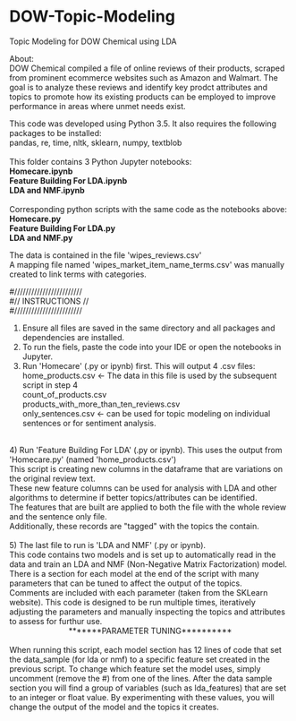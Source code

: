 # DOW-Topic-Modeling
Topic Modeling for DOW Chemical using LDA<BR>

About: <BR>
DOW Chemical compiled a file of online reviews of their products, scraped from prominent ecommerce websites such as Amazon and Walmart. The goal is to analyze these reviews and identify key prodct attributes and topics to promote how its existing products can be employed to improve performance in areas where unmet needs exist. 

This code was developed using Python 3.5. It also requires the following packages to be installed:<BR>
pandas, re, time, nltk, sklearn, numpy, textblob<BR>
<BR>
This folder contains 3 Python Jupyter notebooks:<BR>
<b>Homecare.ipynb<BR>
Feature Building For LDA.ipynb<BR>
LDA and NMF.ipynb<BR></b>
<BR>
Corresponding python scripts with the same code as the notebooks above:<BR>
<b>Homecare.py<BR>
Feature Building For LDA.py<BR>
LDA and NMF.py<BR></b>
	
The data is contained in the file 'wipes_reviews.csv'<BR>
A mapping file named 'wipes_market_item_name_terms.csv' was manually created to link terms with categories.<BR>

#////////////////////////<BR>
#// INSTRUCTIONS //<BR>
#////////////////////////<BR>

1) Ensure all files are saved in the same directory and all packages and dependencies are installed.<BR>
2) To run the fiels, paste the code into your IDE or open the notebooks in Jupyter.<BR>
3) Run 'Homecare' (.py or ipynb) first. This will output 4 .csv files:<BR>
home_products.csv    <- The data in this file is used by the subsequent script in step 4 <BR>
count_of_products.csv <BR>
products_with_more_than_ten_reviews.csv <BR>
only_sentences.csv <- can be used for topic modeling on individual sentences or for sentiment analysis. <BR>
<BR>
4) Run 'Feature Building For LDA' (.py or ipynb). This uses the output from 'Homecare.py' (named 'home_products.csv') <BR>
This script is creating new columns in the dataframe that are variations on the original review text. <BR>
These new feature columns can be used for analysis with LDA and other algorithms to determine if better topics/attributes can be identified. <BR>
The features that are built are applied to both the file with the whole review and the sentence only file. <BR>
Additionally, these records are "tagged" with the topics the contain. <BR>
<BR>
5) The last file to run is 'LDA and NMF' (.py or ipynb). <BR>
This code contains two models and is set up to automatically read in the data and train an LDA and NMF (Non-Negative Matrix Factorization) model. <BR>
There is a section for each model at the end of the script with many parameters that can be tuned to affect the output of the topics. <BR>
Comments are included with each parameter (taken from the SKLearn website). This code is designed to be run multiple times, iteratively adjusting the parameters and manually inspecting the topics and attributes to assess for furthur use. <BR>
				
<center>*******PARAMETER TUNING**********</center><BR>
When running this script, each model section has 12 lines of code that set the data_sample (for lda or nmf) to a specific feature set created in the previous script. To change which feature set the model uses, simply uncomment (remove the #) from one of the lines. After the data sample section you will find a group of variables (such as lda_features) that are set to an integer or float value. By experimenting with these values, you will change the output of the model and the topics it creates. 
